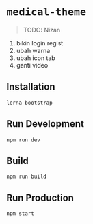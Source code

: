 # `medical-theme`

> TODO: 
Nizan
1. bikin login regist
2. ubah warna
3. ubah icon tab
4. ganti video

## Installation

```
lerna bootstrap
```

## Run Development

```
npm run dev
```

## Build

```
npm run build
```

## Run Production

```
npm start
```
